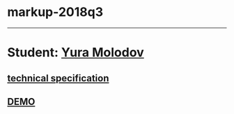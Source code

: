 ﻿# markup-2018q3
***
# Student: **[Yura Molodov](https://github.com/Loori-R/markup-2018q3/tree/markup-2018q3)**
## [technical specification](https://github.com/rolling-scopes-school/tasks/blob/2018-Q3/tasks/markup-2018q3.md)
## [DEMO](https://loori-r.github.io/markup-2018q3/)

